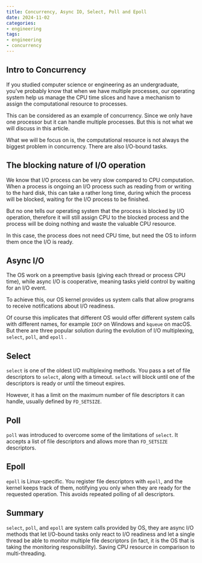 ```yaml
---
title: Concurrency, Async IO, Select, Poll and Epoll
date: 2024-11-02
categories:
- engineering
tags:
- engineering
- concurrency
---
```


## Intro to Concurrency

If you studied computer science or engineering as an undergraduate, you've probably know that when we have multiple processes, our operating system help us manage the CPU time slices and have a mechanism to assign the computational resource to processes. 

This can be considered as an example of concurrency. Since we only have one processor but it can handle multiple processes. But this is not what we will discuss in this article.

What we will be focus on is, the computational resource is not always the biggest problem in concurrency. There are also I/O-bound tasks.

## The blocking nature of I/O operation

We know that I/O process can be very slow compared to CPU computation. When a process is ongoing an I/O process such as reading from or writing to the hard disk, this can take a rather long time, during which the process will be blocked, waiting for the I/O process to be finished.

But no one tells our operating system that the process is blocked by I/O operation, therefore it will still assign CPU to the blocked process and the process will be doing nothing and waste the valuable CPU resource.

In this case, the process does not need CPU time, but need the OS to inform them once the I/O is ready.

## Async I/O

The OS work on a preemptive basis (giving each thread or process CPU time), while async I/O is cooperative, meaning tasks yield control by waiting for an I/O event.

To achieve this, our OS kernel provides us system calls that allow programs to receive notifications about I/O readiness.

Of course this implicates that different OS would offer different system calls with different names, for example `IOCP` on Windows and `kqueue` on macOS. But there are three popular solution during the evolution of I/O multiplexing, `select`, `poll`, and `epoll` .

## Select

`select` is one of the oldest I/O multiplexing methods. You pass a set of file descriptors to `select`, along with a timeout. `select` will block until one of the descriptors is ready or until the timeout expires.

However, it has a limit on the maximum number of file descriptors it can handle, usually defined by `FD_SETSIZE`.

## Poll

`poll` was introduced to overcome some of the limitations of `select`. It accepts a list of file descriptors and allows more than `FD_SETSIZE` descriptors.

## Epoll

`epoll` is Linux-specific. You register file descriptors with `epoll`, and the kernel keeps track of them, notifying you only when they are ready for the requested operation. This avoids repeated polling of all descriptors.

## Summary

`select`, `poll`, and `epoll` are system calls provided by OS, they are async I/O methods that let I/O-bound tasks only react to I/O readiness and let a single thread be able to monitor multiple file descriptors (in fact, it is the OS that is taking the monitoring responsibility). Saving CPU resource in comparison to multi-threading.
